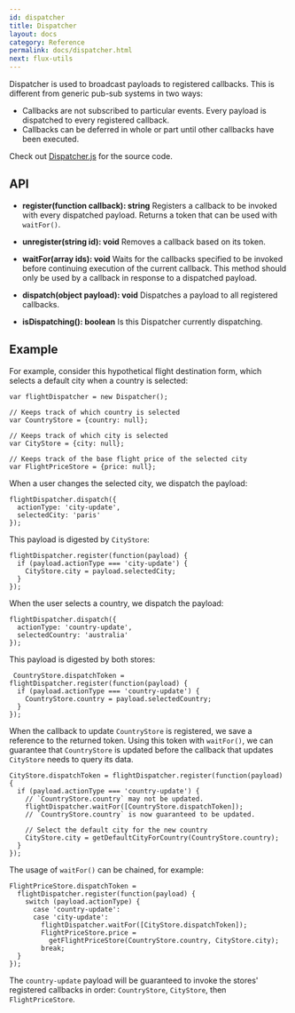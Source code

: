 ```yaml
---
id: dispatcher
title: Dispatcher
layout: docs
category: Reference
permalink: docs/dispatcher.html
next: flux-utils
---
```


Dispatcher is used to broadcast payloads to registered callbacks. This is
different from generic pub-sub systems in two ways:

- Callbacks are not subscribed to particular events. Every payload is
     dispatched to every registered callback.
- Callbacks can be deferred in whole or part until other callbacks have
     been executed.

Check out [Dispatcher.js](https://github.com/facebook/flux/blob/master/src/Dispatcher.js) for the source code.

## API

- **register(function callback): string**
Registers a callback to be invoked with every dispatched payload. Returns a token that can be used with `waitFor()`.

- **unregister(string id): void**
Removes a callback based on its token.

- **waitFor(array<string> ids): void**
Waits for the callbacks specified to be invoked before continuing execution of the current callback. This method should only be used by a callback in response to a dispatched payload.

- **dispatch(object payload): void** Dispatches a payload to all registered callbacks.

- **isDispatching(): boolean** Is this Dispatcher currently dispatching.

## Example

For example, consider this hypothetical flight destination form, which
selects a default city when a country is selected:

```
var flightDispatcher = new Dispatcher();

// Keeps track of which country is selected
var CountryStore = {country: null};

// Keeps track of which city is selected
var CityStore = {city: null};

// Keeps track of the base flight price of the selected city
var FlightPriceStore = {price: null};
```

When a user changes the selected city, we dispatch the payload:

```
flightDispatcher.dispatch({
  actionType: 'city-update',
  selectedCity: 'paris'
});
```

This payload is digested by `CityStore`:

```
flightDispatcher.register(function(payload) {
  if (payload.actionType === 'city-update') {
    CityStore.city = payload.selectedCity;
  }
});
```

When the user selects a country, we dispatch the payload:

```
flightDispatcher.dispatch({
  actionType: 'country-update',
  selectedCountry: 'australia'
});
```

This payload is digested by both stores:

```
 CountryStore.dispatchToken = flightDispatcher.register(function(payload) {
  if (payload.actionType === 'country-update') {
    CountryStore.country = payload.selectedCountry;
  }
});
```

When the callback to update `CountryStore` is registered, we save a reference
to the returned token. Using this token with `waitFor()`, we can guarantee
that `CountryStore` is updated before the callback that updates `CityStore`
needs to query its data.

```
CityStore.dispatchToken = flightDispatcher.register(function(payload) {
  if (payload.actionType === 'country-update') {
    // `CountryStore.country` may not be updated.
    flightDispatcher.waitFor([CountryStore.dispatchToken]);
    // `CountryStore.country` is now guaranteed to be updated.

    // Select the default city for the new country
    CityStore.city = getDefaultCityForCountry(CountryStore.country);
  }
});
```

The usage of `waitFor()` can be chained, for example:

```
FlightPriceStore.dispatchToken =
  flightDispatcher.register(function(payload) {
    switch (payload.actionType) {
      case 'country-update':
      case 'city-update':
        flightDispatcher.waitFor([CityStore.dispatchToken]);
        FlightPriceStore.price =
          getFlightPriceStore(CountryStore.country, CityStore.city);
        break;
  }
});
```

The `country-update` payload will be guaranteed to invoke the stores'
registered callbacks in order: `CountryStore`, `CityStore`, then
`FlightPriceStore`.
